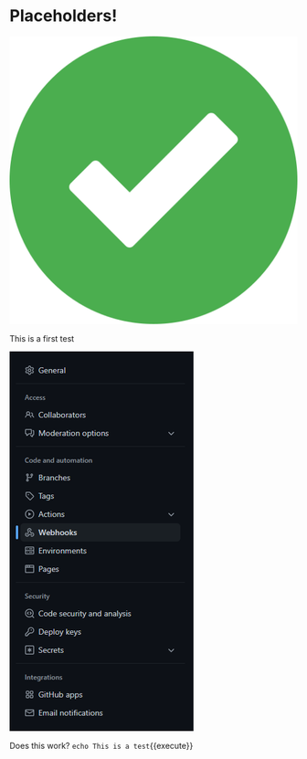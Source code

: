 # Placeholders!

![Test](./assets/accept.png)


This is a first test  

![FirstTest](./assets/webhookGithub.png)

Does this work? `echo This is a test`{{execute}}

